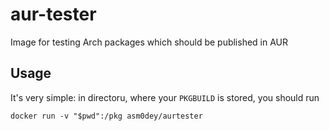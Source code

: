 # aur-tester
Image for testing Arch packages which should be published in AUR

## Usage

It's very simple: 
in directoru, where your `PKGBUILD` is stored, you should run

```shell
docker run -v "$pwd":/pkg asm0dey/aurtester
```
